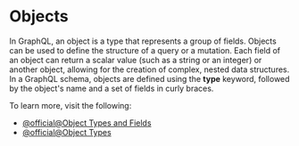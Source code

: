 # Objects

In GraphQL, an object is a type that represents a group of fields. Objects can be used to define the structure of a query or a mutation. Each field of an object can return a scalar value (such as a string or an integer) or another object, allowing for the creation of complex, nested data structures. In a GraphQL schema, objects are defined using the **type** keyword, followed by the object's name and a set of fields in curly braces.

To learn more, visit the following:

- [@official@Object Types and Fields](https://graphql.org/learn/schema/#object-types-and-fields)
- [@official@Object Types](https://graphql.org/graphql-js/object-types/)
